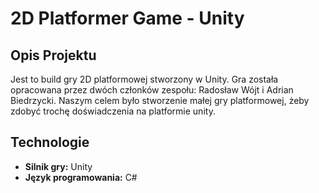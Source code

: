 # 2D Platformer Game - Unity

## Opis Projektu

Jest to build gry 2D platformowej stworzony w Unity. Gra została opracowana przez dwóch członków zespołu: Radosław Wójt i Adrian Biedrzycki. Naszym celem było stworzenie małej gry platformowej, żeby zdobyć trochę doświadczenia na platformie unity.

## Technologie

- **Silnik gry:** Unity
- **Język programowania:** C#
